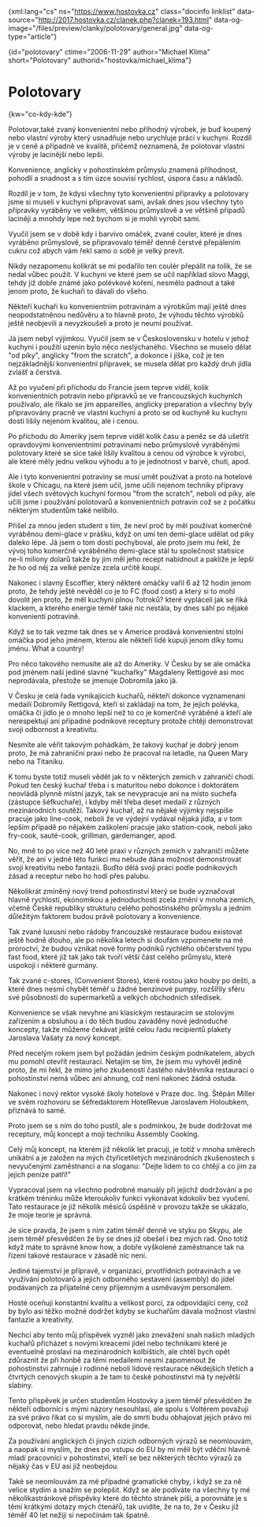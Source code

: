 
{xml:lang="cs" ns="https://www.hostovka.cz" class="docinfo linklist" data-source="http://2017.hostovka.cz/clanek.php?clanek=193.html" data-og-image="/files/preview/clanky/polotovary/general.jpg" data-og-type="article"}

{id="polotovary" ctime="2006-11-29" author="Michael Klíma" short="Polotovary" authorid="hostovka/michael_klima"}

# Polotovary

{kw="co-kdy-kde"}

Polotovar,také zvaný konvenientní nebo příhodný výrobek, je buď koupený nebo vlastní výroby který usnadňuje nebo urychluje práci v kuchyni. Rozdíl je v ceně a případně ve kvalitě, přičemž neznamená, že polotovar vlastní výroby je lacinější nebo lepší.

Konvenience, anglicky v pohostinském průmyslu znamená příhodnost, pohodlí a snadnost a s tím úzce souvisí rychlost, úspora času a nákladů.

Rozdíl je v tom, že kdysi všechny tyto konvenientní přípravky a polotovary jsme si museli v kuchyni připravovat sami, avšak dnes jsou všechny tyto přípravky vyráběny ve velkém, většinou průmyslově a ve většině případů laciněji a mnohdy lepe než bychom si je mohli vyrobit sami.

Vyučil jsem se v době kdy i barvivo omáček, zvané couler, které je dnes vyráběno průmyslově, se připravovalo téměř denně čerstvé přepálením cukru což abych vám řekl samo o sobě je velký prevít.

Nikdy nezapomenu kolikrát se mi podařilo ten coulér přepálit na tolik, že se nedal vůbec použít. V kuchyni ve které jsem se učil například slovo Maggi, tehdy již dobře známé jako polévkové koření, nesmělo padnout a také jenom proto, že kuchaři to dávali do všeho.

Někteří kuchaři ku konvenientním potravinám a výrobkům mají ještě dnes neopodstatněnou nedůvěru a to hlavně proto, že výhodu těchto výrobků ještě neobjevili a nevyzkoušeli a proto je neumí používat.

Já jsem nebyl výjimkou. Vyučil jsem se v Československu v hotelu v jehož kuchyni i použití uzenin bylo něco neslýchaného. Všechno se muselo dělat "od píky", anglicky "from the scratch", a dokonce i jíška, což je ten nejzákladnější konvenientní přípravek, se musela dělat pro každý druh jídla zvlášť a čerstvá.

Až po vyučení při příchodu do Francie jsem teprve viděl, kolik konvenientních potravin nebo přípravků se ve francouzských kuchyních používalo, ale říkalo se jim appareilles, anglicky preparation a všechny byly připravovány pracně ve vlastní kuchyni a proto se od kuchyně ku kuchyni dosti lišily nejenom kvalitou, ale i cenou.

Po příchodu do Ameriky jsem teprve viděl kolik času a peněz se dá ušetřit opravdovými konvenientními potravinami nebo průmyslově vyráběnými polotovary které se sice také lišily kvalitou a cenou od výrobce k výrobci, ale které měly jednu velkou výhodu a to je jednotnost v barvě, chuti, apod.

Ale i tyto konvenientní potraviny se musí umět používat a proto na hotelové škole v Chicagu, na které jsem učil, jsme učili nejenom techniky přípravy jídel všech světových kuchyní formou "from the scratch", neboli od píky, ale učili jsme i používání polotovarů a konvenientních potravin což se z počátku některým studentům také nelíbilo.

Přišel za mnou jeden student s tím, že neví proč by měl používat komerčně vyráběnou demi-glace v prášku, když on umí ten demi-glace udělat od píky daleko lépe. Já jsem o tom dosti pochyboval, ale proto jsem mu řekl, že vývoj toho komerčně vyráběného demi-glace stál tu společnost statisíce ne-li miliony dolarů takže by jim měl jeho recept nabídnout a pakliže je lepší že ho od něj za velké peníze zcela určitě koupí.

Nakonec i slavný Escoffier, který některé omáčky vařil 6 až 12 hodin jenom proto, že tehdy ještě nevěděl co je to FC (food cost) a který si to mohl dovolit jen proto, že měl kuchyni plnou ?otroků? které vypláceli jak se říká klackem, a kterého energie téměř také nic nestála, by dnes sáhl po nějaké konvenientí potravině.

Když se to tak vezme tak dnes se v Americe prodává konvenientní stolní omáčka pod jeho jménem, kterou ale někteří lidé kupuji jenom díky tomu jménu. What a country!

Pro něco takového nemusíte ale až do Ameriky. V Česku by se ale omáčka pod jménem naší jediné slavné "kuchařky" Magdaleny Rettigové asi moc neprodávala, přestože se jmenuje Dobromila jako já.

V Česku je celá řada vynikajících kuchařů, někteří dokonce vyznamenaní medailí Dobromily Rettigová, kteří si zakládají na tom, že jejich polévka, omáčka či jídlo je o mnoho lepší než to co je komerčně vyráběné a kteří ale nerespektují ani případné podnikové receptury protože chtějí demonstrovat svoji odbornost a kreativitu.

Nesmíte ale věřit takovým pohádkám, že takový kuchař je dobrý jenom proto, že má zahraniční praxi nebo že pracoval na letadle, na Queen Mary nebo na Titaniku.

K tomu byste totiž museli vědět jak to v některých zemích v zahraničí chodí. Pokud ten český kuchař třeba i s maturitou nebo dokonce i doktorátem neovládá plynně místní jazyk, tak se nevypracuje ani na místo suchefa (zástupce šéfkuchaře), i kdyby měl třeba deset medailí z různých mezinárodních soutěží. Takový kuchař, až na nějaké výjimky nejspíše pracuje jako line-cook, neboli že ve výdejní vydával nějaká jídla, a v tom lepším případě po nějakém zaškolení pracuje jako station-cook, neboli jako fry-cook, sauté-cook, grillman, gardemanger, apod.

No, mně to po více než 40 leté praxi v různých zemích v zahraničí můžete věřit, že ani v jedné této funkci mu nebude dána možnost demonstrovat svoji kreativitu nebo fantazii. Buďto dělá svoji práci podle podnikových zásad a receptur nebo ho hodí přes palubu.

Několikrát zmíněný nový trend pohostinství který se bude vyznačovat hlavně rychlostí, ekonomikou a jednoduchostí zcela změní v mnoha zemích, včetně České republiky strukturu celého pohostinského průmyslu a jedním důležitým faktorem budou právě polotovary a konvenience.

Tak zvané luxusní nebo rádoby francouzské restaurace budou existovat ještě hodně dlouho, ale po několika letech si doufám vzpomenete na mé proroctví, že budou vznikat nové formy podniků rychlého občerstvení typu fast food, které již tak jako tak tvoří větší část celého průmyslu, které uspokojí i některé gurmány.

Tak zvané c-stores, (Convenient Stores), které rostou jako houby po dešti, a které dnes nesmí chybět téměř u žádné benzinové pumpy, rozšířily sféru své působnosti do supermarketů a velkých obchodních středisek.

Konvenience se však nevyhne ani klasickým restauracím se stolovým zařízením a obsluhou a i do těch budou zaváděny nové jednoduché koncepty, takže můžeme čekávat ještě celou řadu recipientů plakety Jaroslava Vašaty za nový koncept.

Před necelým rokem jsem byl požádán jedním českým podnikatelem, abych mu pomohl otevřít restauraci. Netajím se tím, že jsem mu vyhověl jedině proto, že mi řekl, že mimo jeho zkušeností častého návštěvníka restaurací o pohostinství nemá vůbec ani ahnung, což není nakonec žádná ostuda.

Nakonec i nový rektor vysoké školy hotelové v Praze doc. Ing. Štěpán Miller ve svém rozhovoru se šéfredaktorem HotelRevue Jaroslavem Holoubkem, přiznává to samé.

Proto jsem se s ním do toho pustil, ale s podmínkou, že bude dodržovat mé receptury, můj koncept a moji techniku Assembly Cooking.

Celý můj koncept, na kterém již několik let pracuji, je totiž v mnoha směrech unikátní a je založen na mých čtyřicetiletých mezinárodních zkušenostech s nevyučenými zaměstnanci a na sloganu: "Dejte lidem to co chtějí a co jim za jejich peníze patří!"

Vypracoval jsem na všechno podrobné manuály při jejichž dodržování a po krátkém tréninku může kteroukoliv funkci vykonávat kdokoliv bez vyučení. Tato restaurace je již několik měsíců úspěšně v provozu takže se ukázalo, že moje teorie je správná.

Je sice pravda, že jsem s ním zatím téměř denně ve styku po Skypu, ale jsem téměř přesvědčen že by se dnes již obešel i bez mých rad. Ono totiž když máte to správné know how, a dobře vyškolené zaměstnance tak na řízení takové restaurace v zásadě nic není.

Jediné tajemství je přípravě, v organizaci, prvotřídních potravinách a ve využívání polotovarů a jejich odborného sestavení (assembly) do jídel podávaných za přijatelné ceny příjemným a usměvavým personálem.

Hosté oceňuji konstantní kvalitu a velikost porcí, za odpovídající ceny, což by bylo asi těžko možné dodržet kdyby se kuchařům dávala možnost vlastní fantazie a kreativity.

Nechci aby tento můj příspěvek vyzněl jako znevážení snah našich mladých kuchařů přicházet s novými kreacemi jídel nebo technikami které je eventuelně proslaví na mezinárodních kolbištích, ale chtěl bych opět zdůraznit že při honbě za těmi medailemi nesmí zapomenout že pohostinství zahrnuje i rodinné neboli lidové restaurace někdejších třetích a čtvrtých cenových skupin a že tam to české pohostinství má ty největší slabiny.

Tento příspěvek je určen studentům Hostovky a jsem téměř přesvědčen že někteří odborníci s mými názory nesouhlasí, ale spolu s Voltérem považuji za své právo říkat co si myslím, ale do smrti budu obhajovat jejich právo mi odporovat, nebo hledat pravdu někde jinde.

Za používání anglických či jiných cizích odborných výrazů se neomlouvám, a naopak si myslím, že dnes po vstupu do EU by mi měli být vděčni hlavně mladí pracovníci v pohostinství, kteří se bez některých těchto výrazů za nějaký čas v EU asi již neobejdou.

Také se neomlouvám za mé případné gramatické chyby, i když se za ně velice stydím a snažím se polepšit. Když se ale podíváte na všechny ty mé několikastránkové příspěvky které do těchto stránek píši, a porovnáte je s těmi krátkými dotazy mých čtenářů, tak uvidíte, že na to, že v Česku již téměř 40 let nežiji si nepočínám tak špatně.

